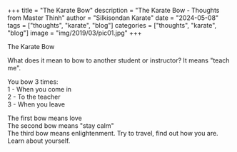 +++
title = "The Karate Bow"
description = "The Karate Bow - Thoughts from Master Thinh"
author = "Silkisondan Karate"
date = "2024-05-08"
tags = ["thoughts", "karate", "blog"]
categories = ["thoughts", "karate", "blog"]
image = "img/2019/03/pic01.jpg"
+++

The Karate Bow

What does it mean to bow to another student or instructor?  It means "teach me".

You bow 3 times:   
1 - When you come in  
2 - To the teacher  
3 - When you leave  

The first bow means love  
The second bow means "stay calm"  
The third bow means  enlightenment. Try to travel, find out how you are. Learn about yourself.  

